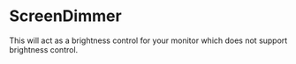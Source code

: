 # ScreenDimmer
 This will act as a brightness control for your monitor which does not support brightness control.
